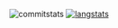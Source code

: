 ![commitstats](http://github-profile-summary-cards.vercel.app/api/cards/profile-details?username=yawnbo&theme=onedark) 
[![langstats](https://github-readme-stats.vercel.app/api/top-langs/?username=yawnbo&layout=compact&theme=onedark&langs_count=10&hide=html,css,makefile)](https://github.com/yawnbo/github-readme-stats)
